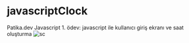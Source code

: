 # javascriptClock
Patika.dev Javascript 1. ödev:  javascript ile kullanıcı giriş ekranı ve saat oluşturma
![sc](https://user-images.githubusercontent.com/88592010/163828447-4101f3c5-89e6-4885-9170-4fcdf2eb7058.jpg)
